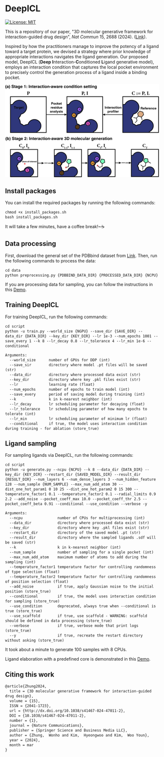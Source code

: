# DeepICL

[//]: # (Badges)
[![License: MIT](https://img.shields.io/badge/License-MIT-yellow.svg)](https://opensource.org/licenses/MIT)

This is a repository of our paper, "3D molecular generative framework for interaction-guided drug design", _Nat Commun_ 15, 2688 (2024). ([Link](https://doi.org/10.1038/s41467-024-47011-2)).

Inspired by how the practitioners manage to improve the potency of a ligand toward a target protein, we devised a strategy where prior knowledge of appropriate interactions navigates the ligand generation.
Our proposed model, DeepICL (**Deep** **I**nteraction-**C**onditioned **L**igand generative model), employs an interaction condition that captures the local pocket environment to precisely control the generation process of a ligand inside a binding pocket.

<p align="center">
  <img src="image/Figure 1.jpg" /> 
</p>


## Install packages
You can install the required packages by running the following commands:
```
chmod +x install_packages.sh
bash install_packages.sh
```
It will take a few minutes, have a coffee break!~☕️

## Data processing
First, download the general set of the PDBbind dataset from [Link](http://www.pdbbind.org.cn/).
Then, run the following commands to process the data:
```
cd data
python preprocessing.py {PDBBIND_DATA_DIR} {PROCESSED_DATA_DIR} {NCPU}
```
If you are processing data for sampling, you can follow the instructions in this [Demo](https://drive.google.com/file/d/10uxhu7vUuEkefOe7yb2FeE-6Ekdfp8qR/view?usp=sharing).


## Training DeepICL
For training DeepICL, run the following commands:
```
cd script
python -u train.py --world_size {NGPU} --save_dir {SAVE_DIR} --data_dir {DATA_DIR} --key_dir {KEY_DIR} --lr 1e-3 --num_epochs 1001 --save_every 1 --k 8 --lr_decay 0.8 --lr_tolerance 4 --lr_min 1e-6 --conditional
```
```
Arguments:
  --world_size      number of GPUs for DDP (int)
  --save_sir        directory where model .pt files will be saved (str)
  --data_dir        directory where processed data exist (str)
  --key_dir         directory where key .pkl files exist (str)
  --lr              learning rate (float)
  --num_epochs      number of epochs to train model (int)
  --save_every      period of saving model during training (int)
  --k               k in k-nearest neighbor (int)
  --lr_decay        lr scheduling parameter for decaying (float)
  --lr_tolerance    lr scheduling parameter of how many epochs to tolerate (int)
  --lr_min          lr scheduling parameter of minimum lr (float)
  --conditional     if true, the model uses interaction condition during training - for ablation (store_true)
```

## Ligand sampling
For sampling ligands via DeepICL, run the following commands:
```
cd script
python -u generate.py --ncpu {NCPU} --k 8 --data_dir {DATA_DIR} --key_dir {KEY_DIR} --restart_dir {SAVED_MODEL_DIR} --result_dir {RESULT_DIR} --num_layers 6 --num_dense_layers 3 --num_hidden_feature 128 --num_sample {NUM_SAMPLE} --max_num_add_atom 30 --dist_one_hot_param1 0 10 25 --dist_one_hot_param2 0 15 300 --temperature_factor1 0.1 --temperature_factor2 0.1 --radial_limits 0.9 2.2 --add_noise --pocket_coeff_max 10.0 --pocket_coeff_thr 2.5 --pocket_coeff_beta 0.91 --conditional --use_condition --verbose -y
```
```
Arguments:   
  --ncpu                number of CPUs for multiprocessing (int)   
  --data_dir            directory where processed data exist (str)   
  --key_dir             directory where key .pkl files exist (str)   
  --restart_dir         directory of the saved model .pt (str)   
  --result_dir          directory where the sampled ligands .sdf will be saved (str)
  --k                   k in k-nearest neighbor (int)   
  --num_sample          number of sampling for a single pocket (int)   
  --max_num_add_atom    maximum number of atoms to add during the sampling (int)   
  --temperature_factor1 temperature factor for controlling randomness of type selection (float)   
  --temperature_factor2 temperature factor for controlling randomness of position selection (float)
  --add_noise           if true, apply Gaussian noise to the initial position (store_true)   
  --conditional         if true, the model uses interaction condition for sampling (store_true)   
  --use_condition       deprecated, always true when --conditional is true (store_true)
  --use_scaffold        if true, use scaffold - WARNING: scaffold should be defined in data processing (store_true)   
  --verbose             if true, verbose mode that print logs (store_true)   
  --y                   if true, recreate the restart directory without asking (store_true)   
```

It took about a minute to generate 100 samples with 8 CPUs.

Ligand elaboration with a predefined core is demonstrated in this [Demo](https://drive.google.com/file/d/10uxhu7vUuEkefOe7yb2FeE-6Ekdfp8qR/view?usp=sharing).


## Citing this work
```
@article{Zhung2024,
  title = {3D molecular generative framework for interaction-guided drug design},
  volume = {15},
  ISSN = {2041-1723},
  url = {http://dx.doi.org/10.1038/s41467-024-47011-2},
  DOI = {10.1038/s41467-024-47011-2},
  number = {1},
  journal = {Nature Communications},
  publisher = {Springer Science and Business Media LLC},
  author = {Zhung,  Wonho and Kim,  Hyeongwoo and Kim,  Woo Youn},
  year = {2024},
  month = mar 
}
```
